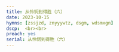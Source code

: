 ```yaml
---
title: 从怜悯到得胜（六）
date: 2023-10-15
hymns: [zssjzd, znyyywtz, dsgm, wdsmxgn]
dscp:  <br><br>
preach: yes
serial: 从怜悯到得胜（六）
---
```


